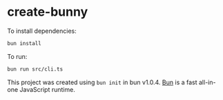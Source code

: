 # create-bunny

To install dependencies:

```bash
bun install
```

To run:

```bash
bun run src/cli.ts
```

This project was created using `bun init` in bun v1.0.4. [Bun](https://bun.sh) is a fast all-in-one JavaScript runtime.
